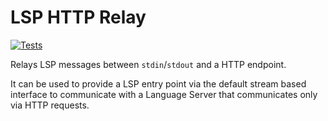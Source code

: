 # LSP HTTP Relay

[![Tests](https://github.com/kfischer-okarin/lsp-http-relay/actions/workflows/test.yml/badge.svg)](https://github.com/kfischer-okarin/lsp-http-relay/actions/workflows/test.yml)

Relays LSP messages between `stdin`/`stdout` and a HTTP endpoint.

It can be used to provide a LSP entry point via the default stream based interface to communicate with a
Language Server that communicates only via HTTP requests.
